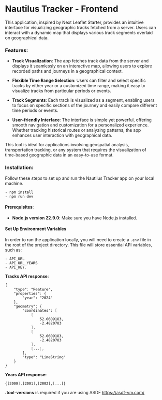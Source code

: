 # Nautilus Tracker - Frontend

This application, inspired by Next Leaflet Starter, provides an intuitive interface for visualizing geographic tracks fetched from a server. Users can interact with a dynamic map that displays various track segments overlaid on geographical data.

### Features:

- **Track Visualization**: The app fetches track data from the server and displays it seamlessly on an interactive map, allowing users to explore recorded paths and journeys in a geographical context.

- **Flexible Time Range Selection**: Users can filter and select specific tracks by either year or a customized time range, making it easy to visualize tracks from particular periods or events.

- **Track Segments**: Each track is visualized as a segment, enabling users to focus on specific sections of the journey and easily compare different time periods or events.

- **User-friendly Interface**: The interface is simple yet powerful, offering smooth navigation and customization for a personalized experience. Whether tracking historical routes or analyzing patterns, the app enhances user interaction with geographical data.

This tool is ideal for applications involving geospatial analysis, transportation tracking, or any system that requires the visualization of time-based geographic data in an easy-to-use format.

### Installation:

Follow these steps to set up and run the Nautilus Tracker app on your local machine.
```
- npm install
- npm run dev
```
#### Prerequisites:
 - **Node.js version 22.9.0**: Make sure you have Node.js installed.
 
#### Set Up Environment Variables

In order to run the application locally, you will need to create a ```.env``` file in the root of the project directory. This file will store essential API variables, such as:
```
- API_URL
- API_URL_YEARS
- API_KEY.
```
**Tracks API response:**
```
{
    "type": "Feature",
    "properties": {
        "year": "2024"
    },
    "geometry": {
        "coordinates": [
            [
                52.6609183,
                -2.4820783
            ],
            [
                52.6609183,
                -2.4820783
            ],
            [...],
        ],
        "type": "LineString"
    }
}
```
**Years API response:**
```
{[2000],[2001],[2002],[...]}
```


**.tool-versions** is required if you are using ASDF https://asdf-vm.com/
